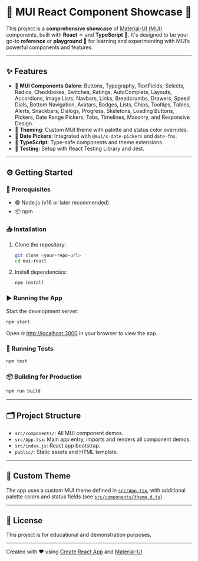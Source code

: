 # 🎨 MUI React Component Showcase 🚀

This project is a **comprehensive showcase** of [Material-UI (MUI)](https://mui.com/) components, built with **React** ⚛️ and **TypeScript** 🧠. It's designed to be your go-to **reference** or **playground** 🛝 for learning and experimenting with MUI’s powerful components and features.

---

## ✨ Features

- 🧩 **MUI Components Galore**: Buttons, Typography, TextFields, Selects, Radios, Checkboxes, Switches, Ratings, AutoComplete, Layouts, Accordions, Image Lists, Navbars, Links, Breadcrumbs, Drawers, Speed Dials, Bottom Navigation, Avatars, Badges, Lists, Chips, Tooltips, Tables, Alerts, Snackbars, Dialogs, Progress, Skeletons, Loading Buttons, Pickers, Date Range Pickers, Tabs, Timelines, Masonry, and Responsive Design.
- 🎨 **Theming**: Custom MUI theme with palette and status color overrides.
- 📅 **Date Pickers**: Integrated with `@mui/x-date-pickers` and `date-fns`.
- 🧠 **TypeScript**: Type-safe components and theme extensions.
- 🧪 **Testing**: Setup with React Testing Library and Jest.

---

## ⚙️ Getting Started

### 🔧 Prerequisites

- 🟢 Node.js (v16 or later recommended)
- 📦 npm

### 📥 Installation

1. Clone the repository:

   ```sh
   git clone <your-repo-url>
   cd mui-react
   ```

2. Install dependencies:

   ```sh
   npm install
   ```

### ▶️ Running the App

Start the development server:

```sh
npm start
```

Open 🌐 [http://localhost:3000](http://localhost:3000) in your browser to view the app.

### 🧪 Running Tests

```sh
npm test
```

### 📦 Building for Production

```sh
npm run build
```

---

## 🗂️ Project Structure

- `src/components/`: All MUI component demos.
- `src/App.tsx`: Main app entry, imports and renders all component demos.
- `src/index.js`: React app bootstrap.
- `public/`: Static assets and HTML template.

---

## 🎨 Custom Theme

The app uses a custom MUI theme defined in [`src/App.tsx`](src/App.tsx), with additional palette colors and status fields (see [`src/components/theme.d.ts`](src/components/theme.d.ts)).

---

## 📜 License

This project is for educational and demonstration purposes.

---

Created with ❤️ using [Create React App](https://github.com/facebook/create-react-app) and [Material-UI](https://mui.com/)
